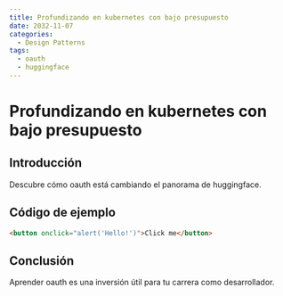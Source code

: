 ```yaml
---
title: Profundizando en kubernetes con bajo presupuesto
date: 2032-11-07
categories:
  - Design Patterns
tags:
  - oauth
  - huggingface
---
```


# Profundizando en kubernetes con bajo presupuesto

## Introducción

Descubre cómo oauth está cambiando el panorama de huggingface.

## Código de ejemplo

```html
<button onclick="alert('Hello!')">Click me</button>
```

## Conclusión

Aprender oauth es una inversión útil para tu carrera como desarrollador.